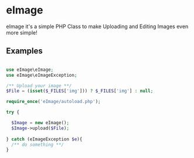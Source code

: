 # eImage

eImage it's a simple PHP Class to make Uploading and Editing Images even more simple!

Examples
--------

```php

use eImage\eImage;
use eImage\eImageException;

/** Upload your image **/
$File = (isset($_FILES['img'])) ? $_FILES['img'] : null;

require_once('eImage/autoload.php');

try {

  $Image = new eImage();
  $Image->upload($File);
  
} catch (eImageException $e){
  /** do something **/
}

```
